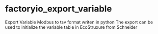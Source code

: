 # factoryio_export_variable
 Export Variable Modbus to tsv format writen in python
 The export can be used to initialize the variable table in EcoStruxure from Schneider

